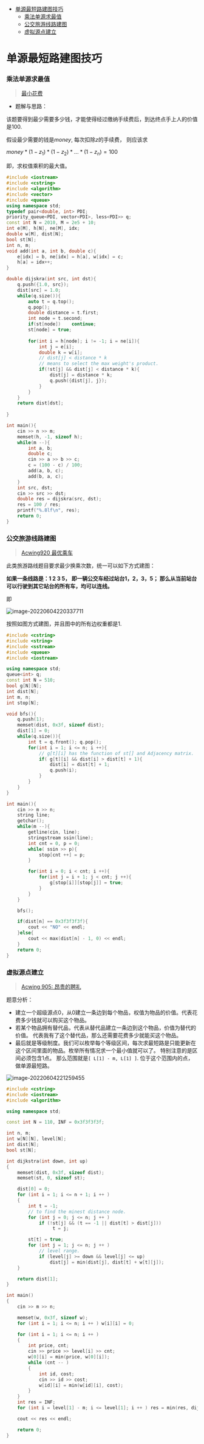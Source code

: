 - [单源最短路建图技巧](#单源最短路建图技巧)
    - [乘法单源求最值](#乘法单源求最值)
    - [公交旅游线路建图](#公交旅游线路建图)
    - [虚拟源点建立](#虚拟源点建立)
# 单源最短路建图技巧

### 乘法单源求最值

> [最小花费](https://www.acwing.com/solution/content/8010/)

- 题解与思路：

该题要得到最少需要多少钱，才能使得经过缴纳手续费后，到达终点手上人的价值是100.

假设最少需要的钱是$money$, 每次扣除$z$的手续费， 则应该求

$money * (1-z_1)*(1-z_2)*...*(1-z_n) = 100$

即，求权值乘积的最大值。

```c++
#include <iostream>
#include <cstring>
#include <algorithm>
#include <vector>
#include <queue>
using namespace std;
typedef pair<double, int> PDI;
priority_queue<PDI, vector<PDI>, less<PDI>> q;
const int N = 2010, M = 2e5 + 10;
int e[M], h[N], ne[M], idx;
double w[M], dist[N];
bool st[N];
int n, m;
void add(int a, int b, double c){
    e[idx] = b, ne[idx] = h[a], w[idx] = c;
    h[a] = idx++;
}

double dijskra(int src, int dst){
    q.push({1.0, src});
    dist[src] = 1.0;
    while(q.size()){
        auto t = q.top();
        q.pop();
        double distance = t.first;
        int node = t.second;
        if(st[node])    continue;
        st[node] = true;
        
        for(int i = h[node]; i != -1; i = ne[i]){
            int j = e[i];
            double k = w[i];
            // dist[j] < distance * k 
            // means to select the max weight's product. 
            if(!st[j] && dist[j] < distance * k){
                dist[j] = distance * k;
                q.push({dist[j], j});
            }
        }
    }
    return dist[dst];
  
}

int main(){
    cin >> n >> m;
    memset(h, -1, sizeof h);
    while(m --){
        int a, b;
        double c;
        cin >> a >> b >> c;
        c = (100 - c) / 100;
        add(a, b, c);
        add(b, a, c);
    }
    int src, dst;
    cin >> src >> dst;
    double res = dijskra(src, dst);
    res = 100 / res;
    printf("%.8lf\n", res);
    return 0;
}
```



### 公交旅游线路建图

> [Acwing920 最优乘车](https://www.acwing.com/problem/content/922/)

此类旅游路线题目要求最少换乘次数，统一可以如下方式建图：

**如果一条线路是：1 2 3 5， 即一辆公交车经过站台1，2，3，5； 那么从当前站台可以行驶到其它站台的所有车，均可以连线。**

即

![image-20220604220337711](单源最短路建图技巧.assets/image-20220604220337711.png)

按照如图方式建图，并且图中的所有边权重都是1.

```c++
#include <cstring>
#include <string>
#include <sstream>
#include <queue>
#include <iostream>

using namespace std;
queue<int> q;
const int N = 510;
bool g[N][N];
int dist[N];
int m, n;
int stop[N];

void bfs(){
    q.push(1);
    memset(dist, 0x3f, sizeof dist);
    dist[1] = 0;
    while(q.size()){
        int t = q.front(); q.pop();
        for(int i = 1; i <= n; i ++){
            // g[t][i] has the function of st[] and Adjacency matrix.
            if( g[t][i] && dist[i] > dist[t] + 1){
                dist[i] = dist[t] + 1;
                q.push(i);
            }
        }
    }
}

int main(){
    cin >> m >> n;
    string line;
    getchar();
    while(m --){
        getline(cin, line);
        stringstream ssin(line);
        int cnt = 0, p = 0;
        while( ssin >> p){
            stop[cnt ++] = p;
        }

        for(int i = 0; i < cnt; i ++){
            for(int j = i + 1; j < cnt; j ++){
                g[stop[i]][stop[j]] = true;
            }
        }
    }

    bfs();

    if(dist[n] == 0x3f3f3f3f){
        cout << "NO" << endl;
    }else{
        cout << max(dist[n] - 1, 0) << endl;
    }
    return 0;
}
```



### 虚拟源点建立

> [Acwing 905: 昂贵的聘礼](https://www.acwing.com/problem/content/905/)

题意分析：

- 建立一个超级源点0，从0建立一条边到每个物品，权值为物品的价值。代表花费多少钱就可以购买这个物品。
- 若某个物品拥有替代品，代表从替代品建立一条边到这个物品，价值为替代的价值。 代表我有了这个替代品，那么还需要花费多少就能买这个物品。
- 最后就是等级制度。我们可以枚举每个等级区间，每次求最短路是只能更新在这个区间里面的物品。枚举所有情况求一个最小值就可以了。 特别注意的是区间必须包含1点。 那么范围就是`[ L[1] - m, L[1] ]`. 位于这个范围内的点，做单源最短路。

![image-20220604221259455](单源最短路建图技巧.assets/image-20220604221259455.png)

```c++
#include <cstring>
#include <iostream>
#include <algorithm>

using namespace std;

const int N = 110, INF = 0x3f3f3f3f;

int n, m;
int w[N][N], level[N];
int dist[N];
bool st[N];

int dijkstra(int down, int up)
{
    memset(dist, 0x3f, sizeof dist);
    memset(st, 0, sizeof st);

    dist[0] = 0;
    for (int i = 1; i <= n + 1; i ++ )
    {
        int t = -1;
        // to find the minest distance node.
        for (int j = 0; j <= n; j ++ )
            if (!st[j] && (t == -1 || dist[t] > dist[j]))
                 t = j;

        st[t] = true;
        for (int j = 1; j <= n; j ++ )
            // level range.
            if (level[j] >= down && level[j] <= up)
                dist[j] = min(dist[j], dist[t] + w[t][j]);
    }

    return dist[1];
}

int main()
{
    cin >> m >> n;

    memset(w, 0x3f, sizeof w);
    for (int i = 1; i <= n; i ++ ) w[i][i] = 0;

    for (int i = 1; i <= n; i ++ )
    {
        int price, cnt;
        cin >> price >> level[i] >> cnt;
        w[0][i] = min(price, w[0][i]);
        while (cnt -- )
        {
            int id, cost;
            cin >> id >> cost;
            w[id][i] = min(w[id][i], cost);
        }
    }
    int res = INF;
    for (int i = level[1] - m; i <= level[1]; i ++ ) res = min(res, dijkstra(i, i + m));

    cout << res << endl;

    return 0;
}

```

